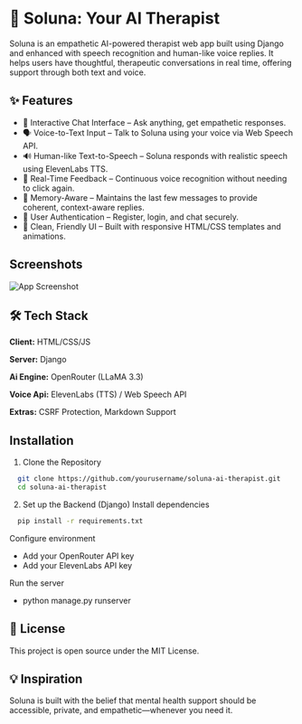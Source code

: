 
# 🧠 Soluna: Your AI Therapist

Soluna is an empathetic AI-powered therapist web app built using Django and enhanced with speech recognition and human-like voice replies. It helps users have thoughtful, therapeutic conversations in real time, offering support through both text and voice.




## ✨ Features

- 💬 Interactive Chat Interface – Ask anything, get empathetic responses.
- 🗣️ Voice-to-Text Input – Talk to Soluna using your voice via Web Speech API.
- 🔊 Human-like Text-to-Speech – Soluna responds with realistic speech using ElevenLabs TTS.
- 🔁 Real-Time Feedback – Continuous voice recognition without needing to click again.
- 🧠 Memory-Aware – Maintains the last few messages to provide coherent, context-aware replies.
- 🔐 User Authentication – Register, login, and chat securely.
- 🎨 Clean, Friendly UI – Built with responsive HTML/CSS templates and animations.


## Screenshots

![App Screenshot](https://i.ibb.co/KjtG8Pq8/Capture.png)


## 🛠️ Tech Stack

**Client:** HTML/CSS/JS

**Server:** Django

**Ai Engine:** OpenRouter (LLaMA 3.3)

**Voice Api:** ElevenLabs (TTS) / Web Speech API

**Extras:** CSRF Protection, Markdown Support


## Installation

1. Clone the Repository

```bash
  git clone https://github.com/yourusername/soluna-ai-therapist.git
  cd soluna-ai-therapist
```

2. Set up the Backend (Django)
Install dependencies
```bash
  pip install -r requirements.txt
```
Configure environment
- Add your OpenRouter API key
- Add your ElevenLabs API key
    
Run the server
- python manage.py runserver

## 📜 License

This project is open source under the MIT License.


## 💡 Inspiration

Soluna is built with the belief that mental health support should be accessible, private, and empathetic—whenever you need it.
